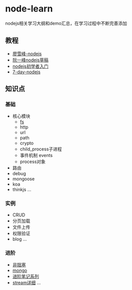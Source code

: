 # node-learn
nodejs相关学习大纲和demo汇总，在学习过程中不断完善添加

## 教程
- [廖雪峰-nodejs](https://www.liaoxuefeng.com/wiki/001434446689867b27157e896e74d51a89c25cc8b43bdb3000/001434501245426ad4b91f2b880464ba876a8e3043fc8ef000)
- [阮一峰nodejs草稿](http://javascript.ruanyifeng.com/nodejs/basic.html)
- [nodejs初学者入门](https://www.nodebeginner.org/index-zh-cn.html)
- [7-day-nodejs](http://nqdeng.github.io/7-days-nodejs/#1)

## 知识点
### 基础
- 核心模块
	- [fs](https://github.com/callmedadaxin/nodejs-learn/blob/master/notes/%E6%A0%B8%E5%BF%83%E6%A8%A1%E5%9D%97/fs.md)
	- http
	- url
	- path
	- crypto
	- child_process子进程
	- 事件机制 events
	- process对象
- 路由
- debug
- mongoose
- koa
- thinkjs
…

### 实例
- CRUD
- 分页加载
- 文件上传
- 权限验证
- blog
…

### 进阶
- [非阻塞](https://www.nodebeginner.org/index-zh-cn.html)
- [mongo](https://cnodejs.org/topic/5190d61263e9f8a542acd83b)
- [进阶笔记系列](https://github.com/hustxiaoc/node.js)
- [stream详细](https://github.com/zoubin/streamify-your-node-program)
…